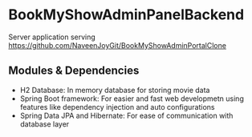 # BookMyShowAdminPanelBackend

Server application serving https://github.com/NaveenJoyGit/BookMyShowAdminPortalClone


## Modules & Dependencies
* H2 Database: In memory database for storing movie data
* Spring Boot framework: For easier and fast web developmetn using features like dependency injection and auto configurations
* Spring Data JPA and Hibernate: For ease of communication with database layer
